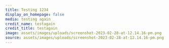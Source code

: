 ```yaml
---
title: Testing 1234
display_on_homepage: false
media: testing again
credit_name: testagain
credit_title: testagain
image: assets/images/uploads/screenshot-2023-02-28-at-12.14.16-pm.png
source: assets/images/uploads/screenshot-2023-02-28-at-12.14.16-pm.png
---
```

